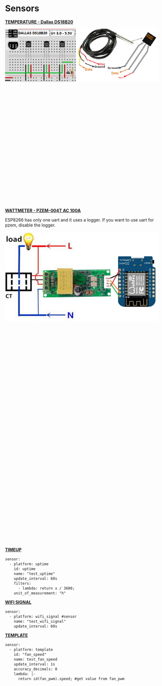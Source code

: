 # Sensors

[**TEMPERATURE - Dallas DS18B20**](https://esphome.io/components/sensor/dallas.html)

<img align="right" src="https://github.com/peca2345/ESPHome-code-examples/blob/main/images/sensors/DA18B20.png?raw=true">

```
dallas: 
  - pin: GPIO12 # You can use any input pin
    update_interval: 60s
sensor:    
  - platform: dallas 
    name: "test_dallas"
    address: 0xC106219415E16428 # get from log
    id: test_dallas
    unit_of_measurement: "°C" 
```

[**WATTMETER - PZEM-004T AC 100A**](https://esphome.io/components/sensor/pzemac.html)

ESP8266 has only one uart and it uses a logger.
If you want to use uart for pzem, disable the logger.

<img align="right" src="https://github.com/peca2345/ESPHome-code-examples/blob/main/images/sensors/pzem-004t-100A.png?raw=true">

```
logger:
  level: NONE
  hardware_uart: UART1
uart: # 
  rx_pin: GPIO3
  tx_pin: GPIO1
  baud_rate: 9600
sensor:
  - platform: pzemac # PZEM-004T uart
    update_interval: 60s
    current:
      name: "test_current"
    voltage:
      name: "test_voltage"
    energy:
      name: "test_energy"
    power:
      name: "test_power"
     # id: pzem_energy
    frequency:
      name: "test_frequency"
    power_factor:
      name: "test_power_factor"
```

[**TIMEUP**](https://esphome.io/components/sensor/uptime.html)

```
sensor:  
  - platform: uptime
    id: uptime
    name: "test_uptime"
    update_interval: 60s
    filters:
      - lambda: return x / 3600;
    unit_of_measurement: "h"
```

[**WIFI SIGNAL**](https://esphome.io/components/sensor/wifi_signal.html)

```
sensor:  
  - platform: wifi_signal #sensor
    name: "test_wifi_signal"
    update_interval: 60s     
```

[**TEMPLATE**](https://esphome.io/components/sensor/template.html)

```
sensor:  
  - platform: template 
    id: "fan_speed"
    name: test_fan_speed
    update_interval: 1s
    accuracy_decimals: 0
    lambda: |-
      return id(fan_pwm).speed; #get value from fan_pwm
```
